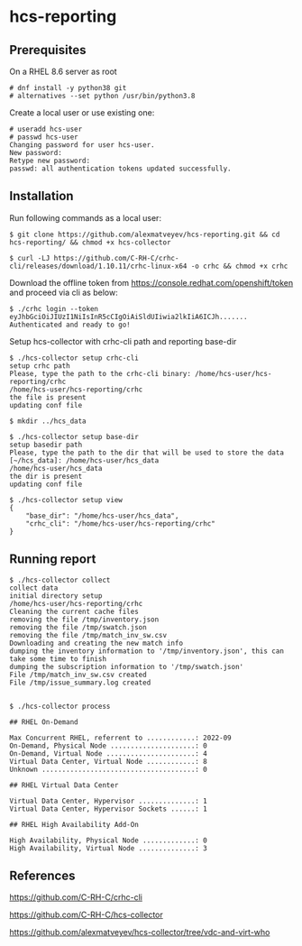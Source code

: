 # hcs-reporting

## Prerequisites

On a RHEL 8.6 server as root
    
```shell
# dnf install -y python38 git
# alternatives --set python /usr/bin/python3.8
```

Create a local user or use existing one:

```shell
# useradd hcs-user
# passwd hcs-user
Changing password for user hcs-user.
New password:
Retype new password:
passwd: all authentication tokens updated successfully.
```

## Installation

Run following commands as a local user:

```shell
$ git clone https://github.com/alexmatveyev/hcs-reporting.git && cd hcs-reporting/ && chmod +x hcs-collector

$ curl -LJ https://github.com/C-RH-C/crhc-cli/releases/download/1.10.11/crhc-linux-x64 -o crhc && chmod +x crhc
```

Download the offline token from https://console.redhat.com/openshift/token and proceed via cli as below:

```shell
$ ./crhc login --token eyJhbGciOiJIUzI1NiIsInR5cCIgOiAiSldUIiwia2lkIiA6ICJh.......
Authenticated and ready to go!
```

Setup hcs-collector with crhc-cli path and reporting base-dir

```shell
$ ./hcs-collector setup crhc-cli
setup crhc path
Please, type the path to the crhc-cli binary: /home/hcs-user/hcs-reporting/crhc
/home/hcs-user/hcs-reporting/crhc
the file is present
updating conf file

$ mkdir ../hcs_data

$ ./hcs-collector setup base-dir
setup basedir path
Please, type the path to the dir that will be used to store the data [~/hcs_data]: /home/hcs-user/hcs_data
/home/hcs-user/hcs_data
the dir is present
updating conf file

$ ./hcs-collector setup view
{
    "base_dir": "/home/hcs-user/hcs_data",
    "crhc_cli": "/home/hcs-user/hcs-reporting/crhc"
}
```

## Running report

```shell
$ ./hcs-collector collect
collect data
initial directory setup
/home/hcs-user/hcs-reporting/crhc
Cleaning the current cache files
removing the file /tmp/inventory.json
removing the file /tmp/swatch.json
removing the file /tmp/match_inv_sw.csv
Downloading and creating the new match info
dumping the inventory information to '/tmp/inventory.json', this can take some time to finish
dumping the subscription information to '/tmp/swatch.json'
File /tmp/match_inv_sw.csv created
File /tmp/issue_summary.log created


$ ./hcs-collector process

## RHEL On-Demand

Max Concurrent RHEL, referrent to ............: 2022-09
On-Demand, Physical Node .....................: 0
On-Demand, Virtual Node ......................: 4
Virtual Data Center, Virtual Node ............: 8
Unknown ......................................: 0

## RHEL Virtual Data Center

Virtual Data Center, Hypervisor ..............: 1
Virtual Data Center, Hypervisor Sockets ......: 1

## RHEL High Availability Add-On

High Availability, Physical Node .............: 0
High Availability, Virtual Node ..............: 3
```

## References

<https://github.com/C-RH-C/crhc-cli>

<https://github.com/C-RH-C/hcs-collector>

<https://github.com/alexmatveyev/hcs-collector/tree/vdc-and-virt-who>
